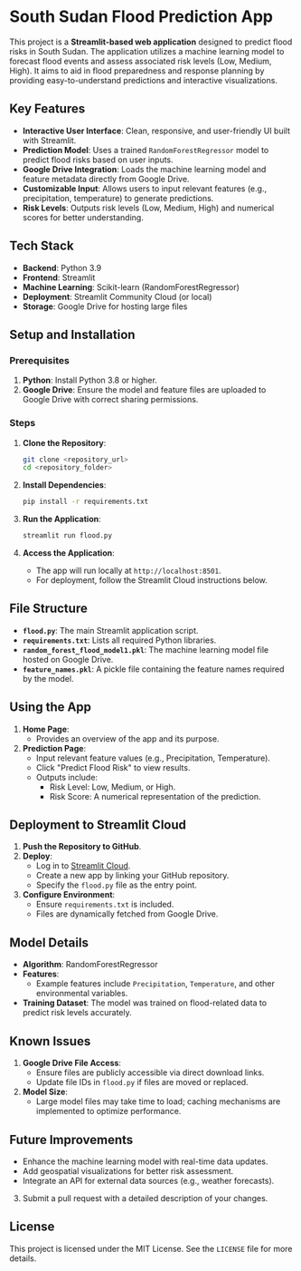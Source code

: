# South Sudan Flood Prediction App

This project is a **Streamlit-based web application** designed to predict flood risks in South Sudan. The application utilizes a machine learning model to forecast flood events and assess associated risk levels (Low, Medium, High). It aims to aid in flood preparedness and response planning by providing easy-to-understand predictions and interactive visualizations.

## Key Features
- **Interactive User Interface**: Clean, responsive, and user-friendly UI built with Streamlit.
- **Prediction Model**: Uses a trained `RandomForestRegressor` model to predict flood risks based on user inputs.
- **Google Drive Integration**: Loads the machine learning model and feature metadata directly from Google Drive.
- **Customizable Input**: Allows users to input relevant features (e.g., precipitation, temperature) to generate predictions.
- **Risk Levels**: Outputs risk levels (Low, Medium, High) and numerical scores for better understanding.

## Tech Stack
- **Backend**: Python 3.9
- **Frontend**: Streamlit
- **Machine Learning**: Scikit-learn (RandomForestRegressor)
- **Deployment**: Streamlit Community Cloud (or local)
- **Storage**: Google Drive for hosting large files

## Setup and Installation

### Prerequisites
1. **Python**: Install Python 3.8 or higher.
2. **Google Drive**: Ensure the model and feature files are uploaded to Google Drive with correct sharing permissions.

### Steps
1. **Clone the Repository**:
   ```bash
   git clone <repository_url>
   cd <repository_folder>
   ```

2. **Install Dependencies**:
   ```bash
   pip install -r requirements.txt
   ```

3. **Run the Application**:
   ```bash
   streamlit run flood.py
   ```

4. **Access the Application**:
   - The app will run locally at `http://localhost:8501`.
   - For deployment, follow the Streamlit Cloud instructions below.

## File Structure
- **`flood.py`**: The main Streamlit application script.
- **`requirements.txt`**: Lists all required Python libraries.
- **`random_forest_flood_model1.pkl`**: The machine learning model file hosted on Google Drive.
- **`feature_names.pkl`**: A pickle file containing the feature names required by the model.

## Using the App
1. **Home Page**:
   - Provides an overview of the app and its purpose.
2. **Prediction Page**:
   - Input relevant feature values (e.g., Precipitation, Temperature).
   - Click "Predict Flood Risk" to view results.
   - Outputs include:
     - Risk Level: Low, Medium, or High.
     - Risk Score: A numerical representation of the prediction.

## Deployment to Streamlit Cloud
1. **Push the Repository to GitHub**.
2. **Deploy**:
   - Log in to [Streamlit Cloud](https://streamlit.io/cloud).
   - Create a new app by linking your GitHub repository.
   - Specify the `flood.py` file as the entry point.
3. **Configure Environment**:
   - Ensure `requirements.txt` is included.
   - Files are dynamically fetched from Google Drive.

## Model Details
- **Algorithm**: RandomForestRegressor
- **Features**:
  - Example features include `Precipitation`, `Temperature`, and other environmental variables.
- **Training Dataset**: The model was trained on flood-related data to predict risk levels accurately.

## Known Issues
1. **Google Drive File Access**:
   - Ensure files are publicly accessible via direct download links.
   - Update file IDs in `flood.py` if files are moved or replaced.
2. **Model Size**:
   - Large model files may take time to load; caching mechanisms are implemented to optimize performance.

## Future Improvements
- Enhance the machine learning model with real-time data updates.
- Add geospatial visualizations for better risk assessment.
- Integrate an API for external data sources (e.g., weather forecasts).


3. Submit a pull request with a detailed description of your changes.

## License
This project is licensed under the MIT License. See the `LICENSE` file for more details.



